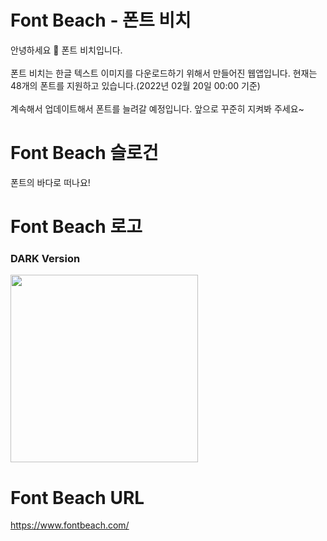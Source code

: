 # Font Beach - 폰트 비치
안녕하세요 👏 폰트 비치입니다.<br></br>
폰트 비치는 한글 텍스트 이미지를 다운로드하기 위해서 만들어진 웹앱입니다.
현재는 48개의 폰트를 지원하고 있습니다.(2022년 02월 20일 00:00 기준)<br></br>
계속해서 업데이트해서 폰트를 늘려갈 예정입니다.
앞으로 꾸준히 지켜봐 주세요~

# Font Beach 슬로건
폰트의 바다로 떠나요!

# Font Beach 로고

### DARK Version

<img width="300" src="https://user-images.githubusercontent.com/60413257/218294292-21e2dc6a-07d7-4e32-902d-f46dbbe76f66.png"/>

# Font Beach URL

<a href="https://www.fontbeach.com/">https://www.fontbeach.com/</a>
